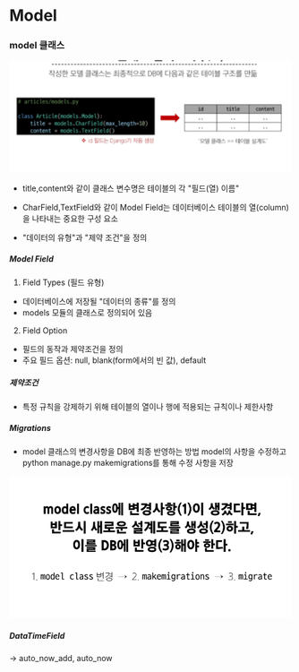 # Model

### model 클래스
![alt text](image-6.png)

- title,content와 같이 클래스 변수명은 테이블의 각 "필드(열) 이름"

- CharField,TextField와 같이 Model Field는 데이터베이스 테이블의 열(column)을 나타내는 중요한 구성  요소
- "데이터의 유형"과 "제약 조건"을 정의

##### Model Field 

1. Field Types (필드 유형)
- 데이터베이스에 저장될 "데이터의 종류"를 정의
- models 모듈의 클래스로 정의되어 있음

2. Field Option
- 필드의 동작과 제약조건을 정의
- 주요 필드 옵션: null, blank(form에서의 빈 값), default
##### 제약조건 
- 특정 규칙을 강제하기 위해 테이블의 열이나 행에 적용되는 규칙이나 제한사항

##### Migrations
- model 클래스의 변경사항을 DB에 최종 반영하는 방법
model의 사항을 수정하고 python manage.py makemigrations를 통해 수정 사항을 저장

![alt text](image-7.png)

##### DataTimeField 
-> auto_now_add, auto_now